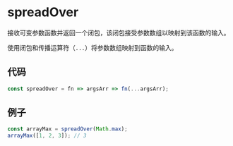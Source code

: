 # spreadOver

接收可变参数函数并返回一个闭包，该闭包接受参数数组以映射到该函数的输入。

使用闭包和传播运算符（`...`）将参数数组映射到函数的输入。

## 代码

```js
const spreadOver = fn => argsArr => fn(...argsArr);
```

## 例子

```js
const arrayMax = spreadOver(Math.max);
arrayMax([1, 2, 3]); // 3
```
